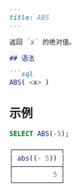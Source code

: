 ```markdown
---
title: ABS
---

返回 `x` 的绝对值。

## 语法

```sql
ABS( <x> )
```

## 示例

```sql
SELECT ABS(-5);

┌────────────┐
│ abs((- 5)) │
├────────────┤
│          5 │
└────────────┘
```
```